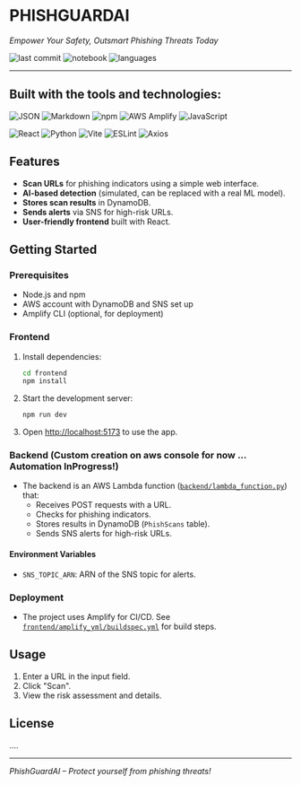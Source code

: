 # PHISHGUARDAI

*Empower Your Safety, Outsmart Phishing Threats Today*

![last commit](https://img.shields.io/badge/last%20commit-today-2ea44f)
![notebook](https://img.shields.io/badge/jupyter%20notebook-20.3%25-blue)
![languages](https://img.shields.io/badge/languages-4-blue)

---

## Built with the tools and technologies:

![JSON](https://img.shields.io/badge/-JSON-black?logo=json&logoColor=white)
![Markdown](https://img.shields.io/badge/-Markdown-white?logo=markdown&logoColor=black)
![npm](https://img.shields.io/badge/-npm-red?logo=npm&logoColor=white)
![AWS Amplify](https://img.shields.io/badge/-AWS%20Amplify-orange?logo=awsamplify&logoColor=white)
![JavaScript](https://img.shields.io/badge/-JavaScript-yellow?logo=javascript&logoColor=black)

![React](https://img.shields.io/badge/-React-61dafb?logo=react&logoColor=black)
![Python](https://img.shields.io/badge/-Python-3776AB?logo=python&logoColor=white)
![Vite](https://img.shields.io/badge/-Vite-646cff?logo=vite&logoColor=white)
![ESLint](https://img.shields.io/badge/-ESLint-4B32C3?logo=eslint&logoColor=white)
![Axios](https://img.shields.io/badge/-Axios-5A29E4?logo=axios&logoColor=white)

## Features

- **Scan URLs** for phishing indicators using a simple web interface.
- **AI-based detection** (simulated, can be replaced with a real ML model).
- **Stores scan results** in DynamoDB.
- **Sends alerts** via SNS for high-risk URLs.
- **User-friendly frontend** built with React.

## Getting Started

### Prerequisites

- Node.js and npm
- AWS account with DynamoDB and SNS set up
- Amplify CLI (optional, for deployment)

### Frontend

1. Install dependencies:

    ```sh
    cd frontend
    npm install
    ```

2. Start the development server:

    ```sh
    npm run dev
    ```

3. Open [http://localhost:5173](http://localhost:5173) to use the app.

### Backend (Custom creation on aws console for now ... Automation InProgress!)

- The backend is an AWS Lambda function ([`backend/lambda_function.py`](backend/lambda_function.py)) that:
  - Receives POST requests with a URL.
  - Checks for phishing indicators.
  - Stores results in DynamoDB (`PhishScans` table).
  - Sends SNS alerts for high-risk URLs.

#### Environment Variables

- `SNS_TOPIC_ARN`: ARN of the SNS topic for alerts.

### Deployment

- The project uses Amplify for CI/CD. See [`frontend/amplify_yml/buildspec.yml`](frontend/amplify_yml/buildspec.yml) for build steps.

## Usage

1. Enter a URL in the input field.
2. Click "Scan".
3. View the risk assessment and details.

## License

....

---

*PhishGuardAI – Protect yourself from phishing threats!*
